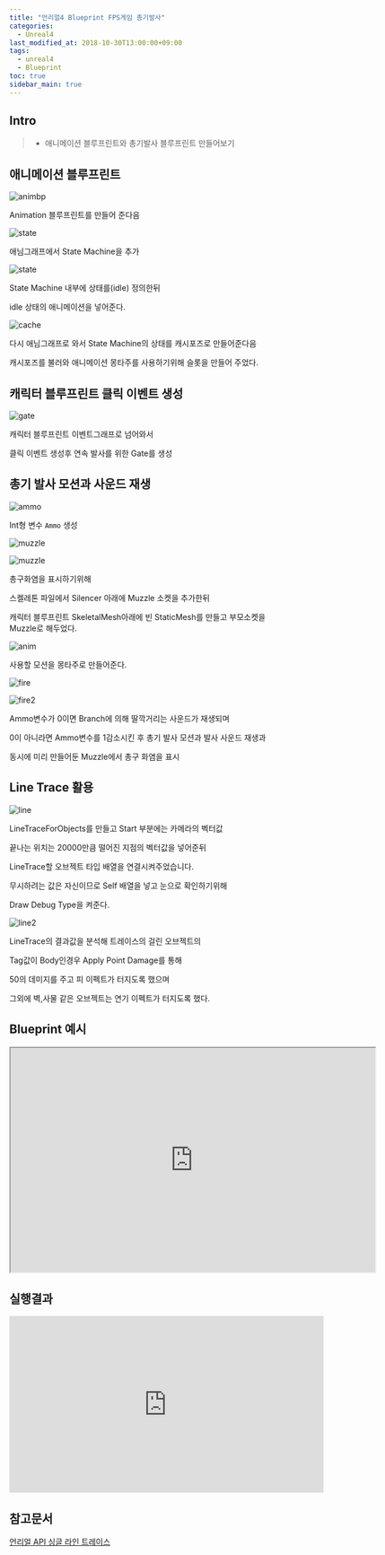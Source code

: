 ```yaml
---
title: "언리얼4 Blueprint FPS게임 총기발사"
categories: 
  - Unreal4
last_modified_at: 2018-10-30T13:00:00+09:00
tags: 
  - unreal4 
  - Blueprint
toc: true
sidebar_main: true
---
```


## Intro

> - 애니메이션 블루프린트와 총기발사 블루프린트 만들어보기


## 애니메이션 블루프린트

![animbp](https://github.com/lesslate/lesslate.github.io/blob/master/assets/img/Unreal/Fire/bpanim.png?raw=true)

Animation 블루프린트를 만들어 준다음

![state](https://github.com/lesslate/lesslate.github.io/blob/master/assets/img/Unreal/Fire/state.png?raw=true)

애님그래프에서 State Machine을 추가

![state](https://github.com/lesslate/lesslate.github.io/blob/master/assets/img/Unreal/Fire/anim.png?raw=true)

State Machine 내부에 상태를(idle) 정의한뒤

idle 상태의 애니메이션을 넣어준다.

![cache](https://github.com/lesslate/lesslate.github.io/blob/master/assets/img/Unreal/Fire/cache.png?raw=true)

다시 애님그래프로 와서 State Machine의 상태를 캐시포즈로 만들어준다음

캐시포즈를 불러와 애니메이션 몽타주를 사용하기위해 슬롯을 만들어 주었다.




## 캐릭터 블루프린트 클릭 이벤트 생성

![gate](https://github.com/lesslate/lesslate.github.io/blob/master/assets/img/Unreal/Fire/rapid.png?raw=true)


캐릭터 블루프린트 이벤트그래프로 넘어와서

클릭 이벤트 생성후 연속 발사를 위한 Gate를 생성




## 총기 발사 모션과 사운드 재생

![ammo](https://github.com/lesslate/lesslate.github.io/blob/master/assets/img/Unreal/Fire/ammo.png?raw=true)

Int형 변수 ``Ammo`` 생성

![muzzle](https://github.com/lesslate/lesslate.github.io/blob/master/assets/img/Unreal/Fire/muzzle.png?raw=true)

![muzzle](https://github.com/lesslate/lesslate.github.io/blob/master/assets/img/Unreal/Fire/muzzle2.png?raw=true)

총구화염을 표시하기위해

스켈레톤 파일에서 Silencer 아래에 Muzzle 소켓을 추가한뒤

캐릭터 블루프린트 SkeletalMesh아래에 빈 StaticMesh를 만들고
부모소켓을 Muzzle로 해두었다.

![anim](https://github.com/lesslate/lesslate.github.io/blob/master/assets/img/Unreal/Fire/montage.png?raw=true)

사용할 모션을 몽타주로 만들어준다.

![fire](https://github.com/lesslate/lesslate.github.io/blob/master/assets/img/Unreal/Fire/fire.png?raw=true)

![fire2](https://github.com/lesslate/lesslate.github.io/blob/master/assets/img/Unreal/Fire/fire2.png?raw=true)

Ammo변수가 0이면 Branch에 의해 딸깍거리는 사운드가 재생되며

0이 아니라면 Ammo변수를 1감소시킨 후 총기 발사 모션과 발사 사운드 재생과

동시에 미리 만들어둔 Muzzle에서 총구 화염을 표시





## Line Trace 활용



![line](https://github.com/lesslate/lesslate.github.io/blob/master/assets/img/Unreal/Fire/linetrace.png?raw=true)

LineTraceForObjects를 만들고 Start 부분에는 카메라의 벡터값 

끝나는 위치는 20000만큼 떨어진 지점의 벡터값을 넣어준뒤

LineTrace할 오브젝트 타입 배열을 연결시켜주었습니다.

무시하려는 값은 자신이므로 Self 배열을 넣고 눈으로 확인하기위해

Draw Debug Type을 켜준다.



![line2](https://github.com/lesslate/lesslate.github.io/blob/master/assets/img/Unreal/Fire/linetrace2.png?raw=true)

LineTrace의 결과값을 분석해 트레이스의 걸린 오브젝트의

Tag값이 Body인경우 Apply Point Damage를 통해

50의 데미지를 주고 피 이펙트가 터지도록 했으며 

그외에 벽,사물 같은 오브젝트는 연기 이펙트가 터지도록 했다.



## Blueprint 예시

<iframe height="400" width="650" marginWidth="10" marginHeight="10" src="https://blueprintue.com/render/repnlw65" scrolling="no"></iframe>



## 실행결과

<iframe width="560" height="315" src="https://www.youtube.com/embed/qgFVhovFero" frameborder="0" allow="autoplay; encrypted-media" allowfullscreen></iframe>


## 참고문서

[언리얼 API 싱글 라인 트레이스](http://api.unrealengine.com/KOR/Engine/Physics/Tracing/HowTo/SingleLineTraceByObject/)